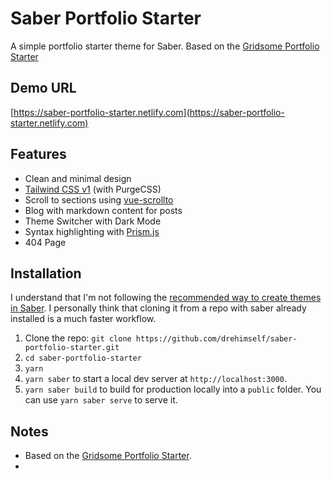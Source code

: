 # Saber Portfolio Starter

A simple portfolio starter theme for Saber. Based on the [Gridsome Portfolio Starter](https://github.com/drehimself/gridsome-portfolio-starter)

## Demo URL

[https://saber-portfolio-starter.netlify.com](https://saber-portfolio-starter.netlify.com)

## Features

- Clean and minimal design
- [Tailwind CSS v1](https://tailwindcss.com) (with PurgeCSS)
- Scroll to sections using [vue-scrollto](https://github.com/rigor789/vue-scrollto)
- Blog with markdown content for posts
- Theme Switcher with Dark Mode
- Syntax highlighting with [Prism.js](https://saber.land/docs/markdown-features.html#code-highlighting)
- 404 Page

## Installation

I understand that I'm not following the [recommended way to create themes in Saber](https://saber.land/docs/themes.html). I personally think that cloning it from a repo with saber already installed is a much faster workflow.

1. Clone the repo: `git clone https://github.com/drehimself/saber-portfolio-starter.git`
2. `cd saber-portfolio-starter`
3. `yarn`
4. `yarn saber` to start a local dev server at `http://localhost:3000`.
5. `yarn saber build` to build for production locally into a `public` folder. You can use `yarn saber serve` to serve it.

## Notes

 - Based on the [Gridsome Portfolio Starter](https://github.com/drehimself/gridsome-portfolio-starter).
 -

